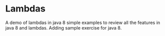 # Lambdas
A demo of lambdas in java 8 
simple examples to review all the features in java 8 and lambdas. 
Adding sample exercise for java 8. 
